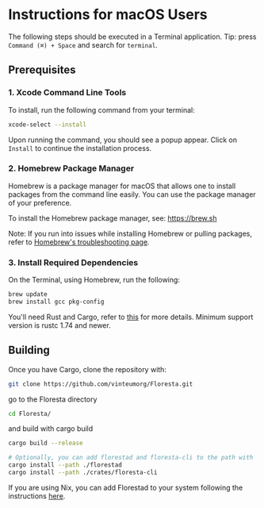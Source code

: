 # Instructions for macOS Users
The following steps should be executed in a Terminal application. Tip: press `Command (⌘) + Space` and search for `terminal`.

## Prerequisites
### 1. Xcode Command Line Tools

To install, run the following command from your terminal:

``` bash
xcode-select --install
```

Upon running the command, you should see a popup appear.
Click on `Install` to continue the installation process.

### 2. Homebrew Package Manager

Homebrew is a package manager for macOS that allows one to install packages from the command line easily. You can use the package manager of your preference.

To install the Homebrew package manager, see: https://brew.sh

Note: If you run into issues while installing Homebrew or pulling packages, refer to [Homebrew's troubleshooting page](https://docs.brew.sh/Troubleshooting).

### 3. Install Required Dependencies

On the Terminal, using Homebrew, run the following:
```bash
brew update
brew install gcc pkg-config
```
You'll need Rust and Cargo, refer to [this](https://www.rust-lang.org/) for more details. Minimum support version is rustc 1.74 and newer.

## Building

Once you have Cargo, clone the repository with:

```bash
git clone https://github.com/vinteumorg/Floresta.git
```

go to the Floresta directory

```bash
cd Floresta/
```

and build with cargo build

```bash
cargo build --release

# Optionally, you can add florestad and floresta-cli to the path with
cargo install --path ./florestad
cargo install --path ./crates/floresta-cli
```

If you are using Nix, you can add Florestad to your system following the instructions [here](use_nix.md).
